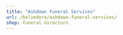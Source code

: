 ```yaml
---
title: "Ashdown Funeral Services"
url: /belvedere/ashdown-funeral-services/
shop: funeral directors
---
```

